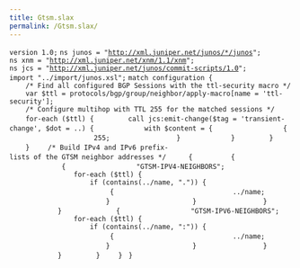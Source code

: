 ```yaml
---
title: Gtsm.slax
permalink: /Gtsm.slax/
---
```


`version 1.0;`
`ns junos = "`[`http://xml.juniper.net/junos/*/junos`](http://xml.juniper.net/junos/*/junos)`";`
`ns xnm = "`[`http://xml.juniper.net/xnm/1.1/xnm`](http://xml.juniper.net/xnm/1.1/xnm)`";`
`ns jcs = "`[`http://xml.juniper.net/junos/commit-scripts/1.0`](http://xml.juniper.net/junos/commit-scripts/1.0)`";`
`import "../import/junos.xsl";`
`match configuration {`
`    /* Find all configured BGP Sessions with the ttl-security macro */`
`    var $ttl = protocols/bgp/group/neighbor/apply-macro[name = 'ttl-security'];`
`    /* Configure multihop with TTL 255 for the matched sessions */`
`    for-each ($ttl) {`
`        call jcs:emit-change($tag = 'transient-change', $dot = ..) {`
`            with $content = {`
`                `<multihop>` {`
`                    `<ttl>` 255;`
`                }`
`            }`
`        }`
`    }`
`    /* Build IPv4 and IPv6 prefix-lists of the GTSM neighbor addresses */`
`    `<transient-change>` {`
`        `<policy-options>` {`
`            `<prefix-list replace="replace">` {`
`                `<name>` "GTSM-IPV4-NEIGHBORS";`
`                for-each ($ttl) {`
`                    if (contains(../name, ".")) {`
`                        `<prefix-list-item>` {`
`                            `<name>` ../name;`
`                        }`
`                    }`
`                }`
`            }`
`            `<prefix-list replace="replace">` {`
`                `<name>` "GTSM-IPV6-NEIGHBORS";`
`                for-each ($ttl) {`
`                    if (contains(../name, ":")) {`
`                        `<prefix-list-item>` {`
`                            `<name>` ../name;`
`                        }`
`                    }`
`                }`
`            }`
`        }`
`    } `
`}`